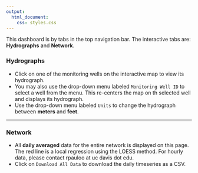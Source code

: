 ```yaml
---
output:
  html_document:
    css: styles.css
---
```


This dashboard is by tabs in the top navigation bar. The interactive tabs are: <b>Hydrographs</b> and <b>Network</b>.  


<h3>Hydrographs</h3>

<ul>
  <li>Click on one of the monitoring wells on the interactive map to view its hydrograph.</li>  
  <li>You may also use the drop-down menu labeled <code>Monitoring Well ID</code> to select a well from the menu. This re-centers the map on th selected well and displays its hydrograph.</li>  
  <li>Use the drop-down menu labeled <code>Units</code> to change the hydrograph between <b>meters</b> and <b>feet</b>.</li>
</ul> 
 

<hr>

<h3>Network</h3>

<ul>
  <li>All <b>daily averaged</b> data for the entire network is displayed on this page. The red line is a local regression using the LOESS method. For hourly data, please contact rpauloo at uc davis dot edu.</li>  
  <li>Click on <code>Download All Data</code> to download the daily timeseries as a CSV.</li>  
</ul> 



